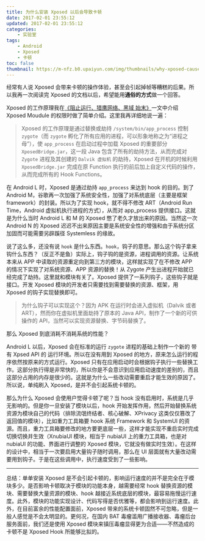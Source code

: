 ```yaml
---
title: 为什么安装 Xposed 以后会导致卡顿
date: 2017-02-01 23:55:12
updated: 2017-02-01 23:55:12
categories:
    - 实验室
tags:
    - Android
    - Xposed
    - 卡顿
toc: false
thumbnail: https://m-nfz.b0.upaiyun.com/img/thumbnails/why-xposed-cause-unsmooth-exprience.png!blogth
---
```


经常有人说 Xposed 会带来卡顿的操作体验，甚至会引起掉帧等糟糕的后果。所以我再一次阅读完 Xposed  的文档以后，希望能用**通俗的方式**做一个回答。

<!--more-->

Xposed 的工作原理我在[《阻止运行、猎鹰网络、黑域 始末》](https://blog.neofelhz.space/archives/forcestopgb-lieying-brevent.html)一文中介绍 Xposed Moudule 的权限时做了简单介绍。这里我再详细地说一遍：

> Xposed 的工作原理是通过替换或劫持 `/system/bin/app_process` 控制 `zygote`（而 `zygote` 孵化了所有应用的进程，可以形象地称之为“进程之母”），使 `app_process` 在启动过程中加载 Xposed 的重要部分 `XposedBridge.jar`，这一段 Java 包含了所有的劫持方法，从而完成对 `Zygote` 进程及其创建的 `Dalvik 虚拟机` 的劫持，Xposed 在开机的时候利用 `XposedBridge.jar` 完成在原 Function 执行的前后加上自定义代码的操作，从而完成所有的 Hook Functions。

在 Android L 时，Xposed 是通过劫持 `app_process` 来达到 hook 的目的。到了 Android M，谷歌再一次加强了系统安全性，加强了对系统底层（主要是框架 framework）的封装。所以为了实现 hook，就不得不修改 ART（Android Run Time，Android 虚拟机执行进程的方式），从而对 app_process 提供接口。这就是为什么当时 Android L 和 M 的 Xposed 憋了老久才放出来的原因。当然这一次 Android N 的 Xposed 迟迟不出来原因主要是系统安全性的增强和由于系统分区加固而可能需要另辟蹊径 Systemless 的缘故。

说了这么多，还没有说 `hook` 是什么东西。`hook`，钩子的意思。那么这个钩子拿来钩什么东西？（反正不是鱼）实际上，钩子钩的是资源，进程调用的资源。让系统本来从 APP 中读取的资源重定向到第三方的模块，这样就实现了在不修改 APP 的情况下实现了对系统资源、APP 资源的替换！从 Zygote 产生出进程开始就已经完成了劫持。这里就和模块有关了。Xposed 提供了一系列钩子，这些钩子就是接口。开发 Xposed 模块的开发者只需要找到需要替换的资源、框架，用 Xposed 的钩子实现替换即可。

> 为什么钩子可以实现这个？因为 APK 在运行时会进入虚拟机（Dalvik 或者 ART），然而你在虚拟机里面劫持了原本的 Java API，制作了一个新的可供操作的 API，当然可以实现资源替换、字节码替换了。

那么 Xposed 到底消耗不消耗系统的性能？

Android L 以后，Xposed 会在标准的运行 `zygote` 进程的基础上制作一个新的 带有 Xpsed API 的 运行环境。所以在没有用到 Xposed 的地方，原来怎么运行的程序依然按原来的方式运行。Xposed 只有在应用启动时会根据钩子执行一些替换工作。这部分执行得是非常快的，所以你是不会意识到应用启动速度的差别的，而且这部分占用的内存是很少的。这就是为什么一些改动需要重启才能生效的原因了。所以说，单纯刷入 Xposed，是并不会引起系统卡顿的。

那么为什么 Xposed 会使用户觉得卡顿了呢？当 hook 没有启用时，系统是几乎无影响的。但是你一旦安装了模块以后，hook 开始发挥作用，然后开始替换系统资源为模块自己的代码（排除流氓终结者、核心破解、XPrivacy 这类仅仅篡改了返回值的模块），比如重力工具箱要 hook 系统 Framework 和 SystemUI 的资源。而且，重力工具箱要修改的地方要更底层一些，这样才能实现不重启实时完成切换切换并生效（XnubiaUI 模块，相当于 nubiaUI 上的重力工具箱，也是对 nubiaUI 的功能、界面进行调整的 Xposed 模块，它就没有做实时生效）。在这样的设计中，相当于一次要启用大量钩子随时调用，那么在 UI 层面就有大量改动需要用到钩子。于是在这些调用中，执行速度受到了一些影响。

---

总结：单单安装 Xposed 是不会引起卡顿的，影响运行速度的并不是完全在于模块多少。是否影响卡顿取决于模块的功能本身，越需要经常 hook 替换资源的模块、需要替换大量资源的模块、hook 越接近系统底层的模块，最容易拖慢运行速度。此外，模块的功能实现设计、代码写得是否优雅等，都会影响到运行速度。此外，在目前富余的性能配置面前，Xposed 带来的系统卡顿固然不可忽略，但是一般人感觉是不会太明显的。更何况，在国内 BAT 毒瘤滥用广播接收器、毒瘤后台服务面前，我们还是使用 Xposed 模块来镇压毒瘤显得更为合适——不然造成的卡顿不是 Xposed Hook 所能够比拟的。
